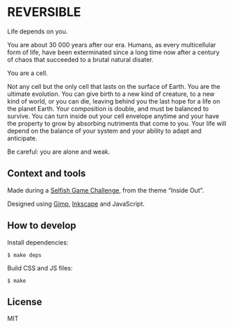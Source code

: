 # REVERSIBLE

Life depends on you.

You are about 30 000 years after our era.
Humans, as every multicellular form of life, have been exterminated since a long time now after a century of chaos that succeeded to a brutal natural disater.

You are a cell.

Not any cell but the only cell that lasts on the surface of Earth.
You are the ultimate evolution. You can give birth to a new kind of creature, to a new kind of world, or you can die, leaving behind you the last hope for a life on the planet Earth.
Your composition is double, and must be balanced to survive. You can turn inside out your cell envelope anytime and your have the property to grow by absorbing nutriments that come to you.
Your life will depend on the balance of your system and your ability to adapt and anticipate.


Be careful: you are alone and weak.

## Context and tools

Made during a [Selfish Game Challenge](http://lisezmoi.org/selfishgame/), from the theme “Inside Out”.

Designed using [Gimp](http://www.gimp.org/), [Inkscape](http://www.inkscape.org/) and JavaScript.

## How to develop

Install dependencies:

```
$ make deps
```

Build CSS and JS files:

```
$ make
```

## License

MIT

